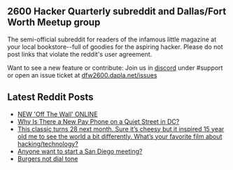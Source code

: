 ## 2600 Hacker Quarterly subreddit and Dallas/Fort Worth Meetup group
The semi-official subreddit for readers of the infamous little magazine at your local bookstore--full of goodies for the aspiring hacker. Please do not post links that violate the reddit's user agreement.

Want to see a new feature or contribute: 
Join us in [discord](https://dfw2600.dapla.net/chat) under #support or open an issue ticket at [dfw2600.dapla.net/issues](https://dfw2600.dapla.net/issues)

## Latest Reddit Posts
<!-- BLOG-POST-LIST:START -->
- [NEW 'Off The Wall' ONLINE](https://2600.com/wall/12-09-2023)
- [Why Is There a New Pay Phone on a Quiet Street in DC?](https://www.reddit.com/r/2600/comments/16efy82/why_is_there_a_new_pay_phone_on_a_quiet_street_in/)
- [This classic turns 28 next month. Sure it’s cheesy but it inspired 15 year old me to see the world a bit differently. What’s your favorite film about hacking/technology?](https://www.reddit.com/r/2600/comments/161zv44/this_classic_turns_28_next_month_sure_its_cheesy/)
- [Anyone want to start a San Diego meeting?](https://www.reddit.com/r/2600/comments/15zske0/anyone_want_to_start_a_san_diego_meeting/)
- [Burgers not dial tone](https://www.reddit.com/r/2600/comments/15k2ky2/burgers_not_dial_tone/)
<!-- BLOG-POST-LIST:END -->
